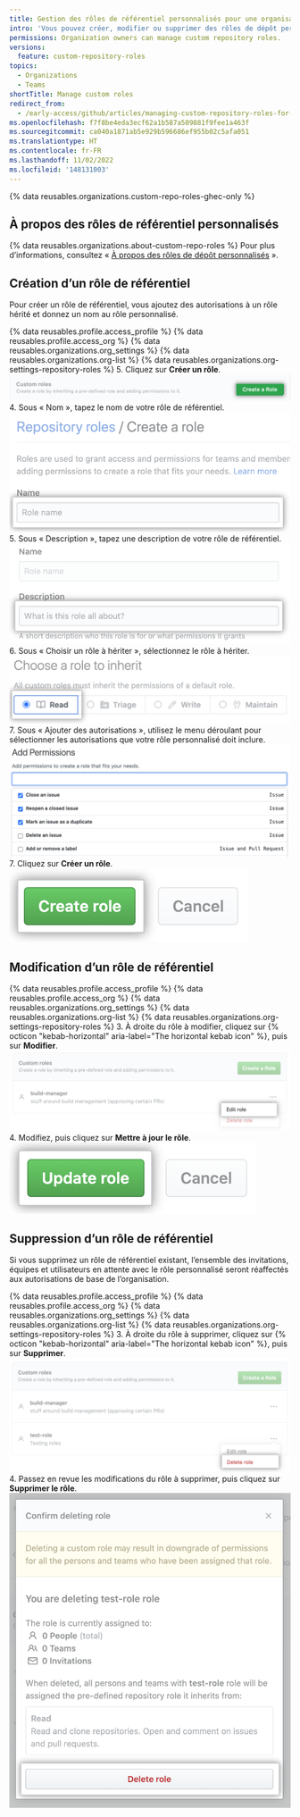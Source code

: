 ```yaml
---
title: Gestion des rôles de référentiel personnalisés pour une organisation
intro: 'Vous pouvez créer, modifier ou supprimer des rôles de dépôt personnalisés pour votre organisation.'
permissions: Organization owners can manage custom repository roles.
versions:
  feature: custom-repository-roles
topics:
  - Organizations
  - Teams
shortTitle: Manage custom roles
redirect_from:
  - /early-access/github/articles/managing-custom-repository-roles-for-an-organization
ms.openlocfilehash: f7f8be4eda3ecf62a1b587a509881f9fee1a463f
ms.sourcegitcommit: ca040a1871ab5e929b596686ef955b02c5afa051
ms.translationtype: HT
ms.contentlocale: fr-FR
ms.lasthandoff: 11/02/2022
ms.locfileid: '148131003'
---
```

{% data reusables.organizations.custom-repo-roles-ghec-only %}

## À propos des rôles de référentiel personnalisés

{% data reusables.organizations.about-custom-repo-roles %} Pour plus d’informations, consultez « [À propos des rôles de dépôt personnalisés](/organizations/managing-peoples-access-to-your-organization-with-roles/about-custom-repository-roles) ».

## Création d’un rôle de référentiel

Pour créer un rôle de référentiel, vous ajoutez des autorisations à un rôle hérité et donnez un nom au rôle personnalisé.

{% data reusables.profile.access_profile %} {% data reusables.profile.access_org %} {% data reusables.organizations.org_settings %} {% data reusables.organizations.org-list %} {% data reusables.organizations.org-settings-repository-roles %}
5. Cliquez sur **Créer un rôle**.
  ![Capture d’écran du bouton « Créer un rôle »](/assets/images/help/organizations/repository-role-create-role.png)
4. Sous « Nom », tapez le nom de votre rôle de référentiel.
  ![Champ pour taper un nom pour le rôle de référentiel](/assets/images/help/organizations/repository-role-name.png)
5. Sous « Description », tapez une description de votre rôle de référentiel.
  ![Champ pour taper une description pour le rôle de référentiel](/assets/images/help/organizations/repository-role-description.png)
6. Sous « Choisir un rôle à hériter », sélectionnez le rôle à hériter.
  ![Sélection de l’option de rôle de base du référentiel](/assets/images/help/organizations/repository-role-base-role-option.png)
7. Sous « Ajouter des autorisations », utilisez le menu déroulant pour sélectionner les autorisations que votre rôle personnalisé doit inclure.
  ![Sélection des niveaux d’autorisation dans la liste déroulante des rôles de référentiel](/assets/images/help/organizations/repository-role-drop-down.png)
7. Cliquez sur **Créer un rôle**.
  ![Confirmer la création d’un rôle de référentiel](/assets/images/help/organizations/repository-role-creation-confirm.png)

## Modification d’un rôle de référentiel

{% data reusables.profile.access_profile %} {% data reusables.profile.access_org %} {% data reusables.organizations.org_settings %} {% data reusables.organizations.org-list %} {% data reusables.organizations.org-settings-repository-roles %}
3. À droite du rôle à modifier, cliquez sur {% octicon "kebab-horizontal" aria-label="The horizontal kebab icon" %}, puis sur **Modifier**.
  ![Option Modifier dans le menu déroulant pour les rôles de référentiel](/assets/images/help/organizations/repository-role-edit-setting.png)
4. Modifiez, puis cliquez sur **Mettre à jour le rôle**.
  ![Modifier les champs et mettre à jour les rôles de référentiel](/assets/images/help/organizations/repository-role-update.png)

## Suppression d’un rôle de référentiel

Si vous supprimez un rôle de référentiel existant, l’ensemble des invitations, équipes et utilisateurs en attente avec le rôle personnalisé seront réaffectés aux autorisations de base de l’organisation.

{% data reusables.profile.access_profile %} {% data reusables.profile.access_org %} {% data reusables.organizations.org_settings %} {% data reusables.organizations.org-list %} {% data reusables.organizations.org-settings-repository-roles %}
3. À droite du rôle à supprimer, cliquez sur {% octicon "kebab-horizontal" aria-label="The horizontal kebab icon" %}, puis sur **Supprimer**.
  ![Option Modifier dans le menu déroulant pour les rôles de référentiel](/assets/images/help/organizations/repository-role-delete-setting.png)
4. Passez en revue les modifications du rôle à supprimer, puis cliquez sur **Supprimer le rôle**.
  ![Confirmer la suppression d’un rôle de référentiel](/assets/images/help/organizations/repository-role-delete-confirm.png)
